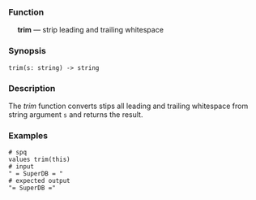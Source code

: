 ### Function

&emsp; **trim** &mdash; strip leading and trailing whitespace

### Synopsis

```
trim(s: string) -> string
```

### Description

The _trim_ function converts stips all leading and trailing whitespace
from string argument `s` and returns the result.

### Examples

```mdtest-spq
# spq
values trim(this)
# input
" = SuperDB = "
# expected output
"= SuperDB ="
```
